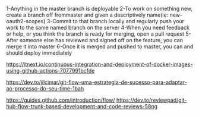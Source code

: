 1-Anything in the master branch is deployable
2-To work on something new, create a branch off frommaster and given a descriptively name(ie: new-oauth2-scopes)
3-Commit to that branch locally and regularly push your work to the same named branch on the server
4-When you need feedback or help, or you think the branch is ready for merging, open a pull request
5-After someone else has reviewed and signed off on the feature, you can merge it into master
6-Once it is merged and pushed to master, you can and should deploy immediately

https://itnext.io/continuous-integration-and-deployment-of-docker-images-using-github-actions-7077991bcfde

https://dev.to/jilcimar/git-flow-uma-estrategia-de-sucesso-para-adaptar-ao-processo-do-seu-time-1bah

https://guides.github.com/introduction/flow/
https://dev.to/reviewpad/git-hub-flow-trunk-based-development-and-code-reviews-58ng
